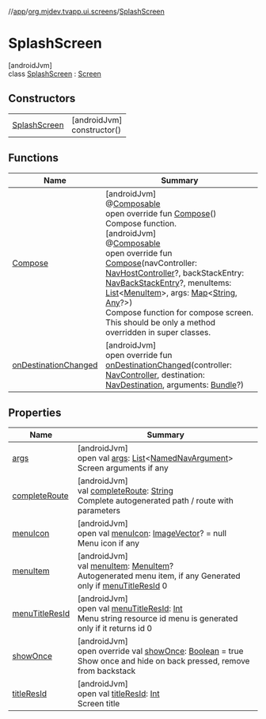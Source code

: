 //[app](../../../index.md)/[org.mjdev.tvapp.ui.screens](../index.md)/[SplashScreen](index.md)

# SplashScreen

[androidJvm]\
class [SplashScreen](index.md) : [Screen](../../org.mjdev.tvapp.base.navigation/-screen/index.md)

## Constructors

| | |
|---|---|
| [SplashScreen](-splash-screen.md) | [androidJvm]<br>constructor() |

## Functions

| Name | Summary |
|---|---|
| [Compose](-compose.md) | [androidJvm]<br>@[Composable](https://developer.android.com/reference/kotlin/androidx/compose/runtime/Composable.html)<br>open override fun [Compose](-compose.md)()<br>Compose function.<br>[androidJvm]<br>@[Composable](https://developer.android.com/reference/kotlin/androidx/compose/runtime/Composable.html)<br>open override fun [Compose](-compose.md)(navController: [NavHostController](https://developer.android.com/reference/kotlin/androidx/navigation/NavHostController.html)?, backStackEntry: [NavBackStackEntry](https://developer.android.com/reference/kotlin/androidx/navigation/NavBackStackEntry.html)?, menuItems: [List](https://kotlinlang.org/api/latest/jvm/stdlib/kotlin.collections/-list/index.html)&lt;[MenuItem](../../org.mjdev.tvapp.base.navigation/-menu-item/index.md)&gt;, args: [Map](https://kotlinlang.org/api/latest/jvm/stdlib/kotlin.collections/-map/index.html)&lt;[String](https://kotlinlang.org/api/latest/jvm/stdlib/kotlin/-string/index.html), [Any](https://kotlinlang.org/api/latest/jvm/stdlib/kotlin/-any/index.html)?&gt;)<br>Compose function for compose screen. This should be only a method overridden in super classes. |
| [onDestinationChanged](../../org.mjdev.tvapp.base.navigation/-screen/on-destination-changed.md) | [androidJvm]<br>open override fun [onDestinationChanged](../../org.mjdev.tvapp.base.navigation/-screen/on-destination-changed.md)(controller: [NavController](https://developer.android.com/reference/kotlin/androidx/navigation/NavController.html), destination: [NavDestination](https://developer.android.com/reference/kotlin/androidx/navigation/NavDestination.html), arguments: [Bundle](https://developer.android.com/reference/kotlin/android/os/Bundle.html)?) |

## Properties

| Name | Summary |
|---|---|
| [args](../../org.mjdev.tvapp.base.navigation/-screen/args.md) | [androidJvm]<br>open val [args](../../org.mjdev.tvapp.base.navigation/-screen/args.md): [List](https://kotlinlang.org/api/latest/jvm/stdlib/kotlin.collections/-list/index.html)&lt;[NamedNavArgument](https://developer.android.com/reference/kotlin/androidx/navigation/NamedNavArgument.html)&gt;<br>Screen arguments if any |
| [completeRoute](../../org.mjdev.tvapp.base.navigation/-screen/complete-route.md) | [androidJvm]<br>val [completeRoute](../../org.mjdev.tvapp.base.navigation/-screen/complete-route.md): [String](https://kotlinlang.org/api/latest/jvm/stdlib/kotlin/-string/index.html)<br>Complete autogenerated path / route with parameters |
| [menuIcon](../../org.mjdev.tvapp.base.navigation/-screen/menu-icon.md) | [androidJvm]<br>open val [menuIcon](../../org.mjdev.tvapp.base.navigation/-screen/menu-icon.md): [ImageVector](https://developer.android.com/reference/kotlin/androidx/compose/ui/graphics/vector/ImageVector.html)? = null<br>Menu icon if any |
| [menuItem](../../org.mjdev.tvapp.base.navigation/-screen/menu-item.md) | [androidJvm]<br>val [menuItem](../../org.mjdev.tvapp.base.navigation/-screen/menu-item.md): [MenuItem](../../org.mjdev.tvapp.base.navigation/-menu-item/index.md)?<br>Autogenerated menu item, if any Generated only if [menuTitleResId](../../org.mjdev.tvapp.base.navigation/-screen/menu-title-res-id.md) 0 |
| [menuTitleResId](../../org.mjdev.tvapp.base.navigation/-screen/menu-title-res-id.md) | [androidJvm]<br>open val [menuTitleResId](../../org.mjdev.tvapp.base.navigation/-screen/menu-title-res-id.md): [Int](https://kotlinlang.org/api/latest/jvm/stdlib/kotlin/-int/index.html)<br>Menu string resource id menu is generated only if it returns id 0 |
| [showOnce](show-once.md) | [androidJvm]<br>open override val [showOnce](show-once.md): [Boolean](https://kotlinlang.org/api/latest/jvm/stdlib/kotlin/-boolean/index.html) = true<br>Show once and hide on back pressed, remove from backstack |
| [titleResId](../../org.mjdev.tvapp.base.navigation/-screen/title-res-id.md) | [androidJvm]<br>open val [titleResId](../../org.mjdev.tvapp.base.navigation/-screen/title-res-id.md): [Int](https://kotlinlang.org/api/latest/jvm/stdlib/kotlin/-int/index.html)<br>Screen title |
